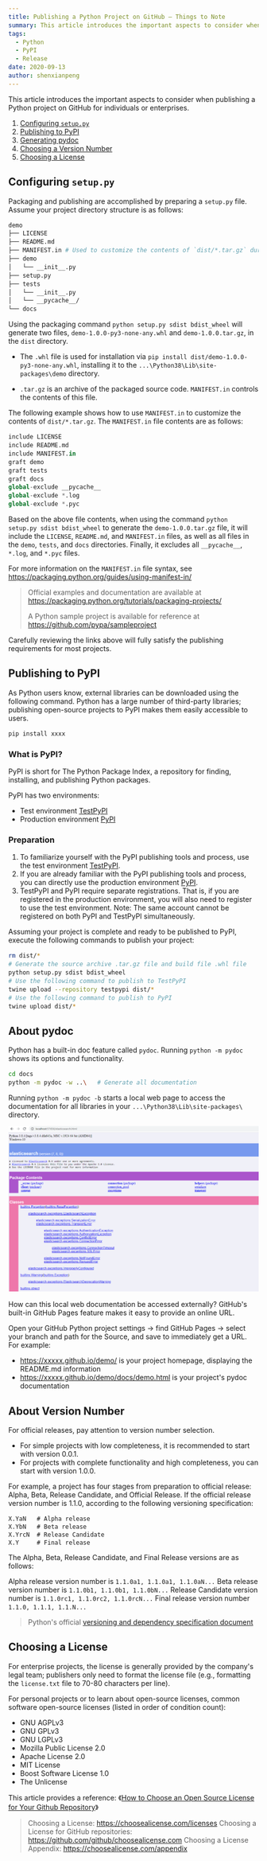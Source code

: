 ```yaml
---
title: Publishing a Python Project on GitHub — Things to Note
summary: This article introduces the important aspects to consider when publishing a Python project on GitHub, including project structure, dependency management, and version control.
tags:
  - Python
  - PyPI
  - Release
date: 2020-09-13
author: shenxianpeng
---
```


This article introduces the important aspects to consider when publishing a Python project on GitHub for individuals or enterprises.

1. [Configuring `setup.py`](#configuring-setuppy)
2. [Publishing to PyPI](#publishing-to-pypi)
3. [Generating pydoc](#about-pydoc)
4. [Choosing a Version Number](#about-version-number)
5. [Choosing a License](#choosing-a-license)

## Configuring `setup.py`

Packaging and publishing are accomplished by preparing a `setup.py` file.  Assume your project directory structure is as follows:

```bash
demo
├── LICENSE
├── README.md
├── MANIFEST.in # Used to customize the contents of `dist/*.tar.gz` during packaging
├── demo
│   └── __init__.py
├── setup.py
├── tests
│   └── __init__.py
│   └── __pycache__/
└── docs
```

Using the packaging command `python setup.py sdist bdist_wheel` will generate two files, `demo-1.0.0-py3-none-any.whl` and `demo-1.0.0.tar.gz`, in the `dist` directory.

* The `.whl` file is used for installation via `pip install dist/demo-1.0.0-py3-none-any.whl`, installing it to the `...\Python38\Lib\site-packages\demo` directory.

* `.tar.gz` is an archive of the packaged source code. `MANIFEST.in` controls the contents of this file.


The following example shows how to use `MANIFEST.in` to customize the contents of `dist/*.tar.gz`. The `MANIFEST.in` file contents are as follows:

```python
include LICENSE
include README.md
include MANIFEST.in
graft demo
graft tests
graft docs
global-exclude __pycache__
global-exclude *.log
global-exclude *.pyc
```

Based on the above file contents, when using the command `python setup.py sdist bdist_wheel` to generate the `demo-1.0.0.tar.gz` file, it will include the `LICENSE`, `README.md`, and `MANIFEST.in` files, as well as all files in the `demo`, `tests`, and `docs` directories. Finally, it excludes all `__pycache__`, `*.log`, and `*.pyc` files.

For more information on the `MANIFEST.in` file syntax, see https://packaging.python.org/guides/using-manifest-in/

> Official examples and documentation are available at https://packaging.python.org/tutorials/packaging-projects/
>
> A Python sample project is available for reference at https://github.com/pypa/sampleproject

Carefully reviewing the links above will fully satisfy the publishing requirements for most projects.

## Publishing to PyPI

As Python users know, external libraries can be downloaded using the following command. Python has a large number of third-party libraries; publishing open-source projects to PyPI makes them easily accessible to users.

```bash
pip install xxxx
```

### What is PyPI?

PyPI is short for The Python Package Index, a repository for finding, installing, and publishing Python packages.

PyPI has two environments:

* Test environment [TestPyPI](https://test.pypi.org/)
* Production environment [PyPI](https://pypi.org/)

### Preparation

1. To familiarize yourself with the PyPI publishing tools and process, use the test environment [TestPyPI](https://test.pypi.org/).
2. If you are already familiar with the PyPI publishing tools and process, you can directly use the production environment [PyPI](https://pypi.org/).
3. TestPyPI and PyPI require separate registrations. That is, if you are registered in the production environment, you will also need to register to use the test environment. Note: The same account cannot be registered on both PyPI and TestPyPI simultaneously.

Assuming your project is complete and ready to be published to PyPI, execute the following commands to publish your project:

```bash
rm dist/*
# Generate the source archive .tar.gz file and build file .whl file
python setup.py sdist bdist_wheel
# Use the following command to publish to TestPyPI
twine upload --repository testpypi dist/*
# Use the following command to publish to PyPI
twine upload dist/*
```

## About pydoc

Python has a built-in doc feature called `pydoc`. Running `python -m pydoc` shows its options and functionality.

```bash
cd docs
python -m pydoc -w ..\   # Generate all documentation
```

Running `python -m pydoc -b` starts a local web page to access the documentation for all libraries in your `...\Python38\Lib\site-packages\` directory.

![Using elasticsearch documentation as an example](pydoc-es.png)

How can this local web documentation be accessed externally? GitHub's built-in GitHub Pages feature makes it easy to provide an online URL.

Open your GitHub Python project settings -> find GitHub Pages -> select your branch and path for the Source, and save to immediately get a URL. For example:

* https://xxxxx.github.io/demo/ is your project homepage, displaying the README.md information
* https://xxxxx.github.io/demo/docs/demo.html is your project's pydoc documentation


## About Version Number

For official releases, pay attention to version number selection.

* For simple projects with low completeness, it is recommended to start with version 0.0.1.
* For projects with complete functionality and high completeness, you can start with version 1.0.0.

For example, a project has four stages from preparation to official release: Alpha, Beta, Release Candidate, and Official Release.  If the official release version number is 1.1.0, according to the following versioning specification:

```text
X.YaN   # Alpha release
X.YbN   # Beta release
X.YrcN  # Release Candidate
X.Y     # Final release
```

The Alpha, Beta, Release Candidate, and Final Release versions are as follows:

Alpha release version number is `1.1.0a1, 1.1.0a1, 1.1.0aN...`
Beta release version number is `1.1.0b1, 1.1.0b1, 1.1.0bN...`
Release Candidate version number is `1.1.0rc1, 1.1.0rc2, 1.1.0rcN...`
Final release version number `1.1.0, 1.1.1, 1.1.N...`

> Python's official [versioning and dependency specification document](https://www.python.org/dev/peps/pep-0440/)

## Choosing a License

For enterprise projects, the license is generally provided by the company's legal team; publishers only need to format the license file (e.g., formatting the `license.txt` file to 70-80 characters per line).

For personal projects or to learn about open-source licenses, common software open-source licenses (listed in order of condition count):

* GNU AGPLv3
* GNU GPLv3
* GNU LGPLv3
* Mozilla Public License 2.0
* Apache License 2.0
* MIT License
* Boost Software License 1.0
* The Unlicense

This article provides a reference:  《[How to Choose an Open Source License for Your Github Repository](https://mp.weixin.qq.com/s/CjeWol3BdGkmGZi-zMnDkQ)》

> Choosing a License: https://choosealicense.com/licenses
> Choosing a License for GitHub repositories: https://github.com/github/choosealicense.com
> Choosing a License Appendix: https://choosealicense.com/appendix

